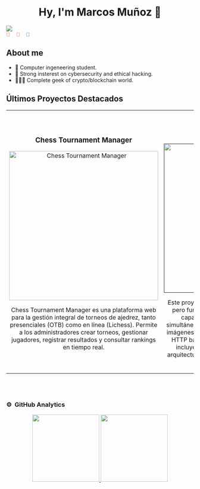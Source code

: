 <div align="center">
<h1 align="center">Hy, I'm Marcos Muñoz 👋</h1>
</div>
<img src="https://imagizer.imageshack.com/img922/2636/nEWr22.jpg">
<!-- Incluye esto en tu <head> si aún no usas Font Awesome -->
<link rel="stylesheet" href="https://cdnjs.cloudflare.com/ajax/libs/font-awesome/6.5.0/css/all.min.css" integrity="sha512-..." crossorigin="anonymous" referrerpolicy="no-referrer" />

<div style="display: flex; gap: 1rem; align-items: center; font-family: sans-serif;">

  <!-- Gmail -->
  <a href="mailto:marcosmunozmerchan@gmail.com" target="_blank" style="text-decoration: none; color: #EA4335;">
    📧
  </a>

  <!-- Instagram -->
  <a href="https://instagram.com/marcos.009" target="_blank" style="text-decoration: none; color: #E4405F;">
     📸
  </a>

  <!-- LinkedIn -->
  <a href="https://www.linkedin.com/in/marcos-mu%C3%B1oz-53a64a333/" target="_blank" style="text-decoration: none; color: #0077B5;">
    💼
  </a>

</div>


## About me

- 📗 Computer ingeneering student.
- 🔐 Strong insterest on cybersecurity and ethical hacking.
- 🧑🏻‍💻 Complete geek of crypto/blockchain world.

## Últimos Proyectos Destacados
<table>
<tr>
<td width="50%">
<h3 align="center">Chess Tournament Manager</h3>
<div align="center">
<a href="https://github.com/marcosmm1701/PSI" target="_blank"><img src="https://i.imgur.com/5AFiALM.png" width="400" alt="Chess Tournament Manager"></a>

<p>Chess Tournament Manager es una plataforma web para la gestión integral de torneos de ajedrez, tanto presenciales (OTB) como en línea (Lichess). Permite a los administradores crear torneos, gestionar jugadores, registrar resultados y consultar rankings en tiempo real.</p>
</div>
                                                                                      
</td>

<td width="50%">
               <br>
<h3 align="center">Servidor Web</h3>
<div align="center">                                       
<a href="" target="_blank"><img src="https://i.imgur.com/VoK3uA3.png" width="400" alt="Servidor http"></a>
<br>
</p>Este proyecto implementa un <strong>servidor web</strong> simple pero funcional utilizando sockets en Python. Es capaz de gestionar múltiples conexiones simultáneas, servir contenido estático (HTML, CSS, imágenes) y responder correctamente a peticiones HTTP básicas (GET, POST, OPTIONS). Además, incluye gestión de errores (como 404) y una arquitectura modular que facilita su comprensión y extensión.</p>
</div>                                                             
</table>                                                                                 
</div>
<br>
                                                              
</div>
<br>

### ⚙️ &nbsp;GitHub Analytics

<p align="center">
<a href="https://github.com/marcosmm1701">
  <img height="180em" src="https://github-readme-stats-eight-theta.vercel.app/api?username=marcosmm1701&show_icons=true&theme=algolia&include_all_commits=true&count_private=true"/>
  <img height="180em" src="https://github-readme-stats-eight-theta.vercel.app/api/top-langs/?username=marcosmm1701&layout=compact&langs_count=8&theme=algolia"/>
</a>
</p>
